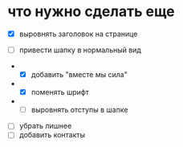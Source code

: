 # что нужно сделать еще

- [x] выровнять заголовок на странице

- [ ] привести шапку в нормальный вид
- - [x] добавить "вместе мы сила"
- - [x] поменять шрифт
- - [ ] выровнять отступы в шапке

- [ ] убрать лишнее
- [ ] добавить контакты